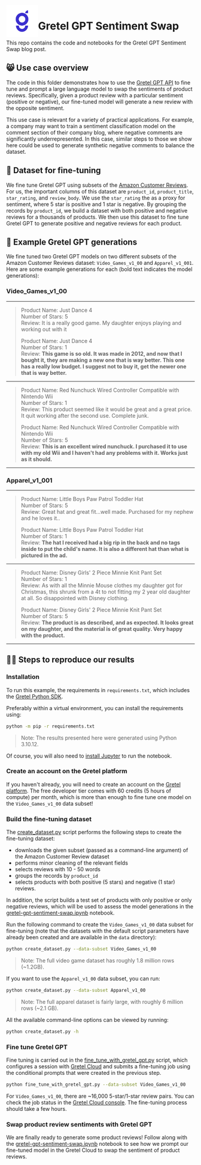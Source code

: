 <img src="../assets/gretel_icon.jpg" height="85" width="85" align="left" style="margin-right: 0px"/>

# Gretel GPT Sentiment Swap

This repo contains the code and notebooks for the Gretel GPT Sentiment Swap blog post.

## 😸 Use case overview

The code in this folder demonstrates how to use the [Gretel GPT API](https://docs.gretel.ai/reference/synthetics/models/gretel-gpt) to fine tune and prompt a large language model to swap the sentiments of product reviews. Specifically, given a product review with a particular sentiment (positive or negative), our fine-tuned model will generate a new review with the opposite sentiment.

This use case is relevant for a variety of practical applications. For example, a company may want to train a sentiment classification model on the comment section of their company blog, where negative comments are significantly underrepresented. In this case, similar steps to those we show here could be used to generate synthetic negative comments to balance the dataset.

## 💾 Dataset for fine-tuning

We fine tune Gretel GPT using subsets of the [Amazon Customer Reviews](https://huggingface.co/datasets/amazon_us_reviews). For us, the important columns of this dataset are `product_id`, `product_title`, `star_rating`, and `review_body`. We use the `star_rating` the as a proxy for sentiment, where 5 star is positive and 1 star is negative. By grouping the records by `product_id`, we build a dataset with both positive and negative reviews for a thousands of products. We then use this dataset to fine tune Gretel GPT to generate positive and negative reviews for each product. 

## 🤖 Example Gretel GPT generations

We fine tuned two Gretel GPT models on two different subsets of the Amazon Customer Reviews dataset: `Video_Games_v1_00` and  `Apparel_v1_001`. Here are some example generations for each (bold text indicates the model generations):

### Video_Games_v1_00

---

> Product Name: Just Dance 4<br>
> Number of Stars: 5<br>
> Review: It is a really good game. My daughter enjoys playing and working out with it
>
> Product Name: Just Dance 4<br>
> Number of Stars: 1<br>
> Review: **This game is so old. It was made in 2012, and now that I bought it, they are making a new one that is way better. This one has a really low budget. I suggest not to buy it, get the newer one that is way better.**

---

> Product Name: Red Nunchuck Wired Controller Compatible with Nintendo Wii<br>
> Number of Stars: 1<br>
> Review: This product seemed like it would be great and a great price. It quit working after the second use. Complete junk.
>
> Product Name: Red Nunchuck Wired Controller Compatible with Nintendo Wii<br>
> Number of Stars: 5<br>
> Review: **This is an excellent wired nunchuck. I purchased it to use with my old Wii and I haven't had any problems with it. Works just as it should.**

---

### Apparel_v1_001

---

> Product Name: Little Boys Paw Patrol Toddler Hat<br>
> Number of Stars: 5<br>
> Review: Great hat and great fit...well made. Purchased for my nephew and he loves it..
>
> Product Name: Little Boys Paw Patrol Toddler Hat<br>
> Number of Stars: 1<br>
> Review:  **The hat I received had a big rip in the back and no tags inside to put the child's name. It is also a different hat than what is pictured in the ad.**

---

> Product Name: Disney Girls' 2 Piece Minnie Knit Pant Set<br>
> Number of Stars: 1<br>
> Review: As with all the Minnie Mouse clothes my daughter got for Christmas, this shrunk from a 4t to not fitting my 2 year old daughter at all.  So disappointed with Disney clothing.
>
> Product Name: Disney Girls' 2 Piece Minnie Knit Pant Set<br>
> Number of Stars: 5<br>
> Review: **The product is as described, and as expected. It looks great on my daughter, and the material is of great quality. Very happy with the product.**

---

## 👩‍🔬 Steps to reproduce our results

### Installation

To run this example, the requirements in `requirements.txt`, which includes the [Gretel Python SDK](https://github.com/gretelai/gretel-python-client).

Preferably within a virtual environment, you can install the requirements using:

```bash
python -m pip -r requirements.txt
```
> Note: The results presented here were generated using Python 3.10.12.

Of course, you will also need to [install Jupyter](https://jupyter.org/install) to run the notebook.


### Create an account on the Gretel platform

If you haven't already, you will need to create an account on the [Gretel platform](https://console.gretel.ai/login). The free developer tier comes with 60 credits (5 hours of compute) per month, which is more than enough to fine tune one model on the `Video_Games_v1_00` data subset!

### Build the fine-tuning dataset

The [create_dataset.py](./create_dataset.py) script performs the following steps to create the fine-tuning dataset:
- downloads the given subset (passed as a command-line argument) of the Amazon Customer Review dataset
- performs minor cleaning of the relevant fields
- selects reviews with 10 - 50 words
- groups the records by `product_id`
- selects products with both positive (5 stars) and negative (1 star) reviews. 

In addition, the script builds a test set of products with only positive or only negative reviews, which will be used to assess the model generations in the [gretel-gpt-sentiment-swap.ipynb](./gretel-gpt-sentiment-swap.ipynb) notebook. 

Run the following command to create the `Video_Games_v1_00` data subset for fine-tuning (note that the datasets with the default script parameters have already been created and are available in the `data` directory): 

```bash
python create_dataset.py --data-subset Video_Games_v1_00
```
> Note: The full video game dataset has roughly 1.8 million rows (~1.2GB).

If you want to use the `Apparel_v1_00` data subset, you can run:

```bash
python create_dataset.py --data-subset Apparel_v1_00
```
> Note: The full apparel dataset is fairly large, with roughly 6 million rows (~2.1 GB). 

All the available command-line options can be viewed by running:

```bash
python create_dataset.py -h
```

### Fine tune Gretel GPT

Fine tuning is carried out in the [fine_tune_with_gretel_gpt.py](./fine_tune_with_gretel_gpt.py) script, which configures a session with [Gretel Cloud](https://console.gretel.ai/) and submits a fine-tuning job using the conditional prompts that were created in the previous step.


```bash
python fine_tune_with_gretel_gpt.py --data-subset Video_Games_v1_00
```

For `Video_Games_v1_00`, there are ~16,000 5-star/1-star review pairs. You can check the job status in the [Gretel Cloud console](https://console.gretel.ai/projects). The fine-tuning process should take a few hours. 

### Swap product review sentiments with Gretel GPT

We are finally ready to generate some product reviews! Follow along with the [gretel-gpt-sentiment-swap.ipynb](./gretel-gpt-sentiment-swap.ipynb) notebook to see how we prompt our fine-tuned model in the Gretel Cloud to swap the sentiment of product reviews.
